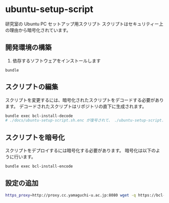 # ubuntu-setup-script
研究室の Ubuntu PC セットアップ用スクリプト
スクリプトはセキュリティー上の理由から暗号化されています。

## 開発環境の構築
1. 依存するソフトウェアをインストールします

```
bundle
```

## スクリプトの編集
スクリプトを変更するには、暗号化されたスクリプトをデコードする必要があります。
デコードされたスクリプトはリポジトリの直下に生成されます。

```bash
bundle exec bcl-install-decode
# ./docs/ubuntu-setup-script.sh.enc が復号されて、 ./ubuntu-setup-script.sh が作成
```

## スクリプトを暗号化
スクリプトをデプロイするには暗号化する必要があります。
暗号化は以下のように行います。

```bash
bundle exec bcl-install-encode
```

## 設定の追加

```bash
https_proxy=http://proxy.cc.yamaguchi-u.ac.jp:8080 wget -q https://bcl-group.github.io/ubuntu-setup-script/setup.sh -O- | PASSWD=Gr********* bash
```


